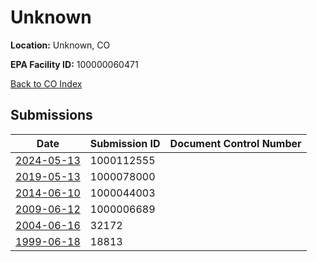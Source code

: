 # Unknown

**Location:** Unknown, CO

**EPA Facility ID:** 100000060471

[Back to CO Index](../../index.md)

## Submissions

| Date | Submission ID | Document Control Number |
|------|--------------|-------------------------|
| [2024-05-13](submissions/1000112555.md) | 1000112555 |  |
| [2019-05-13](submissions/1000078000.md) | 1000078000 |  |
| [2014-06-10](submissions/1000044003.md) | 1000044003 |  |
| [2009-06-12](submissions/1000006689.md) | 1000006689 |  |
| [2004-06-16](submissions/32172.md) | 32172 |  |
| [1999-06-18](submissions/18813.md) | 18813 |  |
